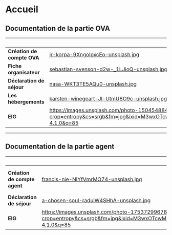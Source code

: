 # Accueil

## Documentation de la partie OVA

<table data-view="cards"><thead><tr><th></th><th data-hidden data-card-cover data-type="image">Cover image</th><th data-hidden data-card-target data-type="content-ref"></th></tr></thead><tbody><tr><td><strong>Création de compte OVA</strong></td><td><a href=".gitbook/assets/jr-korpa-9XngoIpxcEo-unsplash.jpg">jr-korpa-9XngoIpxcEo-unsplash.jpg</a></td><td><a href="front-ova/creation-de-compte/">creation-de-compte</a></td></tr><tr><td><strong>Fiche organisateur</strong></td><td><a href=".gitbook/assets/sebastian-svenson-d2w-_1LJioQ-unsplash.jpg">sebastian-svenson-d2w-_1LJioQ-unsplash.jpg</a></td><td><a href="front-ova/fiche-organisateur/">fiche-organisateur</a></td></tr><tr><td><strong>Déclaration de séjour</strong></td><td><a href=".gitbook/assets/nasa-WKT3TE5AQu0-unsplash.jpg">nasa-WKT3TE5AQu0-unsplash.jpg</a></td><td><a href="front-ova/declaration-de-sejour/">declaration-de-sejour</a></td></tr><tr><td><strong>Les hébergements</strong></td><td><a href=".gitbook/assets/karsten-winegeart-Jl-UtmU8O9c-unsplash.jpg">karsten-winegeart-Jl-UtmU8O9c-unsplash.jpg</a></td><td><a href="liste-des-hebergements/">liste-des-hebergements</a></td></tr><tr><td><strong>EIG</strong></td><td><a href="https://images.unsplash.com/photo-1504548840739-580b10ae7715?crop=entropy&#x26;cs=srgb&#x26;fm=jpg&#x26;ixid=M3wxOTcwMjR8MHwxfHNlYXJjaHw0fHxtaW5pbWFsfGVufDB8fHx8MTc1NTUxMDIyM3ww&#x26;ixlib=rb-4.1.0&#x26;q=85">https://images.unsplash.com/photo-1504548840739-580b10ae7715?crop=entropy&#x26;cs=srgb&#x26;fm=jpg&#x26;ixid=M3wxOTcwMjR8MHwxfHNlYXJjaHw0fHxtaW5pbWFsfGVufDB8fHx8MTc1NTUxMDIyM3ww&#x26;ixlib=rb-4.1.0&#x26;q=85</a></td><td><a href="front-ova/eig/">eig</a></td></tr></tbody></table>

***

## Documentation de la partie agent

<table data-view="cards"><thead><tr><th></th><th data-hidden data-card-cover data-type="image">Cover image</th><th data-hidden data-card-target data-type="content-ref"></th></tr></thead><tbody><tr><td><strong>Création de compte agent</strong></td><td><a href=".gitbook/assets/francis-nie-NIYfVmrMO74-unsplash.jpg">francis-nie-NIYfVmrMO74-unsplash.jpg</a></td><td><a href="back-agents/creation-de-compte-agent/">creation-de-compte-agent</a></td></tr><tr><td><strong>Déclaration de séjour</strong></td><td><a href=".gitbook/assets/a-chosen-soul-radulW4SHhA-unsplash.jpg">a-chosen-soul-radulW4SHhA-unsplash.jpg</a></td><td><a href="back-agents/declaration-de-sejour/">declaration-de-sejour</a></td></tr><tr><td><strong>EIG</strong></td><td><a href="https://images.unsplash.com/photo-1753729967894-cd1ba12f11c1?crop=entropy&#x26;cs=srgb&#x26;fm=jpg&#x26;ixid=M3wxOTcwMjR8MHwxfHJhbmRvbXx8fHx8fHx8fDE3NTU1MTAyNjV8&#x26;ixlib=rb-4.1.0&#x26;q=85">https://images.unsplash.com/photo-1753729967894-cd1ba12f11c1?crop=entropy&#x26;cs=srgb&#x26;fm=jpg&#x26;ixid=M3wxOTcwMjR8MHwxfHJhbmRvbXx8fHx8fHx8fDE3NTU1MTAyNjV8&#x26;ixlib=rb-4.1.0&#x26;q=85</a></td><td><a href="back-agents/eig.md">eig.md</a></td></tr></tbody></table>
